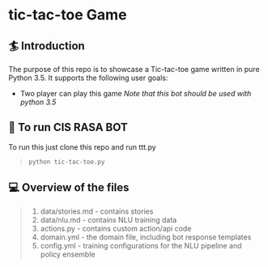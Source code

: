 # tic-tac-toe Game

## 🏄 Introduction
The purpose of this repo is to showcase a Tic-tac-toe game written in pure Python 3.5.
	It supports the following user goals:
   *  Two player can play this game
*Note that this bot should be used with python 3.5*
	
## 🤖 To run CIS RASA BOT
To run this just clone this repo and run ttt.py
>  `python tic-tac-toe.py`
	
## 💻 Overview of the files

> 1.  data/stories.md - contains stories
> 2.  data/nlu.md - contains NLU training data
> 3.  actions.py - contains custom action/api code
> 4.  domain.yml - the domain file, including bot response templates
> 5.  config.yml - training configurations for the NLU pipeline and policy ensemble

